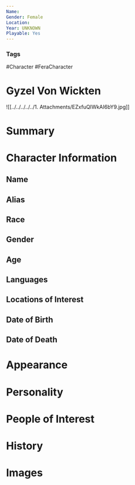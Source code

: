 ```yaml
---
Name: 
Gender: Female
Location: 
Year: UNKNOWN
Playable: Yes
---
```


### Tags
#Character #FeraCharacter 

# Gyzel Von Wickten

![[../../../../../1. Attachments/EZxfuQIWkAI6bY9.jpg]]

# Summary


# Character Information

## Name

## Alias

## Race

## Gender

## Age

## Languages

## Locations of Interest

## Date of Birth

## Date of Death

# Appearance

# Personality

# People of Interest

# History

# Images
